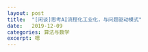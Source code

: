 ```yaml
---
layout: post
title:  "[闲谈]思考AI流程化工业化，与问题驱动模式"
date:   2019-12-09
categories: 算法与数学
excerpt: 嗯
---
```


<div id="page1"></div>
<script>
$("#page1").load("/img/6.html");
</script>